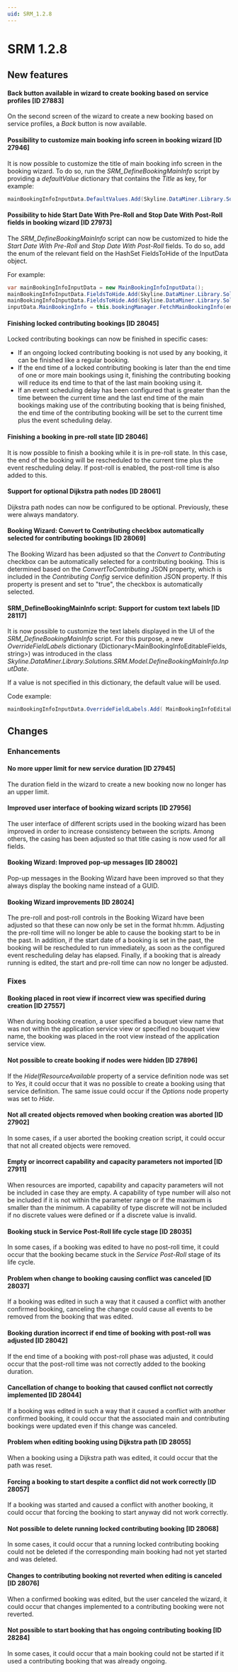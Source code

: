```yaml
---
uid: SRM_1.2.8
---
```


# SRM 1.2.8

## New features

#### Back button available in wizard to create booking based on service profiles \[ID 27883\]

On the second screen of the wizard to create a new booking based on service profiles, a *Back* button is now available.

#### Possibility to customize main booking info screen in booking wizard \[ID 27946\]

It is now possible to customize the title of main booking info screen in the booking wizard. To do so, run the *SRM_DefineBookingMainInfo* script by providing a *defaultValue* dictionary that contains the *Title* as key, for example:

```csharp
mainBookingInfoInputData.DefaultValues.Add(Skyline.DataMiner.Library.Solutions.SRM.Model.DefineBookingMainInfo.MainBookingInfoEditableFields.Title, "Custom Title");
```

#### Possibility to hide Start Date With Pre-Roll and Stop Date With Post-Roll fields in booking wizard \[ID 27973\]

The *SRM_DefineBookingMainInfo* script can now be customized to hide the *Start Date With Pre-Roll* and *Stop Date With Post-Roll* fields. To do so, add the enum of the relevant field on the HashSet FieldsToHide of the InputData object.

For example:

```csharp
var mainBookingInfoInputData = new MainBookingInfoInputData();
mainBookingInfoInputData.FieldsToHide.Add(Skyline.DataMiner.Library.Solutions.SRM.Model.DefineBookingMainInfo.MainBookingInfoEditableFields.EndDateWithPostRoll);
mainBookingInfoInputData.FieldsToHide.Add(Skyline.DataMiner.Library.Solutions.SRM.Model.DefineBookingMainInfo.MainBookingInfoEditableFields.StartDateWithPreRoll);
inputData.MainBookingInfo = this.bookingManager.FetchMainBookingInfo(engine, mainBookingInfoInputData);
```

#### Finishing locked contributing bookings \[ID 28045\]

Locked contributing bookings can now be finished in specific cases:

- If an ongoing locked contributing booking is not used by any booking, it can be finished like a regular booking.
- If the end time of a locked contributing booking is later than the end time of one or more main bookings using it, finishing the contributing booking will reduce its end time to that of the last main booking using it.
- If an event scheduling delay has been configured that is greater than the time between the current time and the last end time of the main bookings making use of the contributing booking that is being finished, the end time of the contributing booking will be set to the current time plus the event scheduling delay.

#### Finishing a booking in pre-roll state \[ID 28046\]

It is now possible to finish a booking while it is in pre-roll state. In this case, the end of the booking will be rescheduled to the current time plus the event rescheduling delay. If post-roll is enabled, the post-roll time is also added to this.

#### Support for optional Dijkstra path nodes \[ID 28061\]

Dijkstra path nodes can now be configured to be optional. Previously, these were always mandatory.

#### Booking Wizard: Convert to Contributing checkbox automatically selected for contributing bookings \[ID 28069\]

The Booking Wizard has been adjusted so that the *Convert to Contributing* checkbox can be automatically selected for a contributing booking. This is determined based on the *ConvertToContributing* JSON property, which is included in the *Contributing Config* service definition JSON property. If this property is present and set to "true", the checkbox is automatically selected.

#### SRM_DefineBookingMainInfo script: Support for custom text labels \[ID 28117\]

It is now possible to customize the text labels displayed in the UI of the *SRM_DefineBookingMainInfo* script. For this purpose, a new *OverrideFieldLabels* dictionary (Dictionary\<MainBookingInfoEditableFields, string>) was introduced in the class *Skyline.DataMiner.Library.Solutions.SRM.Model.DefineBookingMainInfo.InputDate*.

If a value is not specified in this dictionary, the default value will be used.

Code example:

```csharp
mainBookingInfoInputData.OverrideFieldLabels.Add( MainBookingInfoEditableFields.BouquetViewName, "A Different Bouquet View Name" );
```

## Changes

### Enhancements

#### No more upper limit for new service duration \[ID 27945\]

The duration field in the wizard to create a new booking now no longer has an upper limit.

#### Improved user interface of booking wizard scripts \[ID 27956\]

The user interface of different scripts used in the booking wizard has been improved in order to increase consistency between the scripts. Among others, the casing has been adjusted so that title casing is now used for all fields.

#### Booking Wizard: Improved pop-up messages \[ID 28002\]

Pop-up messages in the Booking Wizard have been improved so that they always display the booking name instead of a GUID.

#### Booking Wizard improvements \[ID 28024\]

The pre-roll and post-roll controls in the Booking Wizard have been adjusted so that these can now only be set in the format hh:mm. Adjusting the pre-roll time will no longer be able to cause the booking start to be in the past. In addition, if the start date of a booking is set in the past, the booking will be rescheduled to run immediately, as soon as the configured event rescheduling delay has elapsed. Finally, if a booking that is already running is edited, the start and pre-roll time can now no longer be adjusted.

### Fixes

#### Booking placed in root view if incorrect view was specified during creation \[ID 27557\]

When during booking creation, a user specified a bouquet view name that was not within the application service view or specified no bouquet view name, the booking was placed in the root view instead of the application service view.

#### Not possible to create booking if nodes were hidden \[ID 27896\]

If the *HideIfResourceAvailable* property of a service definition node was set to *Yes*, it could occur that it was no possible to create a booking using that service definition. The same issue could occur if the *Options* node property was set to *Hide*.

#### Not all created objects removed when booking creation was aborted \[ID 27902\]

In some cases, if a user aborted the booking creation script, it could occur that not all created objects were removed.

#### Empty or incorrect capability and capacity parameters not imported \[ID 27911\]

When resources are imported, capability and capacity parameters will not be included in case they are empty. A capability of type number will also not be included if it is not within the parameter range or if the maximum is smaller than the minimum. A capability of type discrete will not be included if no discrete values were defined or if a discrete value is invalid.

#### Booking stuck in Service Post-Roll life cycle stage \[ID 28035\]

In some cases, if a booking was edited to have no post-roll time, it could occur that the booking became stuck in the *Service Post-Roll* stage of its life cycle.

#### Problem when change to booking causing conflict was canceled \[ID 28037\]

If a booking was edited in such a way that it caused a conflict with another confirmed booking, canceling the change could cause all events to be removed from the booking that was edited.

#### Booking duration incorrect if end time of booking with post-roll was adjusted \[ID 28042\]

If the end time of a booking with post-roll phase was adjusted, it could occur that the post-roll time was not correctly added to the booking duration.

#### Cancellation of change to booking that caused conflict not correctly implemented \[ID 28044\]

If a booking was edited in such a way that it caused a conflict with another confirmed booking, it could occur that the associated main and contributing bookings were updated even if this change was canceled.

#### Problem when editing booking using Dijkstra path \[ID 28055\]

When a booking using a Dijkstra path was edited, it could occur that the path was reset.

#### Forcing a booking to start despite a conflict did not work correctly \[ID 28057\]

If a booking was started and caused a conflict with another booking, it could occur that forcing the booking to start anyway did not work correctly.

#### Not possible to delete running locked contributing booking \[ID 28068\]

In some cases, it could occur that a running locked contributing booking could not be deleted if the corresponding main booking had not yet started and was deleted.

#### Changes to contributing booking not reverted when editing is canceled \[ID 28076\]

When a confirmed booking was edited, but the user canceled the wizard, it could occur that changes implemented to a contributing booking were not reverted.

#### Not possible to start booking that has ongoing contributing booking \[ID 28284\]

In some cases, it could occur that a main booking could not be started if it used a contributing booking that was already ongoing.
